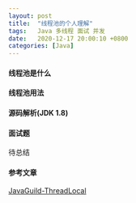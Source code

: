 ```yaml
---
layout: post
title:  "线程池的个人理解"
tags:   Java 多线程 面试 并发
date:   2020-12-17 20:00:10 +0800
categories: [Java]
---
```


#### 线程池是什么



#### 线程池用法

#### 源码解析(JDK 1.8)

#### 面试题

待总结

#### 参考文章

[JavaGuild-ThreadLocal](https://snailclimb.gitee.io/javaguide/#/docs/java/multi-thread/2020%E6%9C%80%E6%96%B0Java%E5%B9%B6%E5%8F%91%E8%BF%9B%E9%98%B6%E5%B8%B8%E8%A7%81%E9%9D%A2%E8%AF%95%E9%A2%98%E6%80%BB%E7%BB%93?id=_4-%e7%ba%bf%e7%a8%8b%e6%b1%a0)

